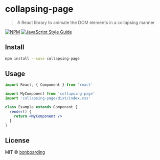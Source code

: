 # collapsing-page

> A React library to animate the DOM elements in a collapsing manner

[![NPM](https://img.shields.io/npm/v/collapsing-page.svg)](https://www.npmjs.com/package/collapsing-page) [![JavaScript Style Guide](https://img.shields.io/badge/code_style-standard-brightgreen.svg)](https://standardjs.com)

## Install

```bash
npm install --save collapsing-page
```

## Usage

```jsx
import React, { Component } from 'react'

import MyComponent from 'collapsing-page'
import 'collapsing-page/dist/index.css'

class Example extends Component {
  render() {
    return <MyComponent />
  }
}
```

## License

MIT © [bonboarding](https://github.com/bonboarding)
